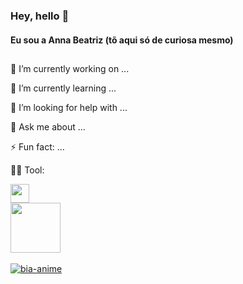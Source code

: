 ### Hey, hello 👋
#### Eu sou a Anna Beatriz (tõ aqui só de curiosa mesmo)

##

🔭 I’m currently working on ...

🌱 I’m currently learning ...

🤔 I’m looking for help with ...

💬 Ask me about ...

⚡ Fun fact: ...

👩‍🎨 Tool: 


<div>
   <img height="30em" src="https://cdn.jsdelivr.net/gh/devicons/devicon/icons/figma/figma-original.svg" />
<div/>
  
 <div> <a href= "https://www.linkedin.com/in/annabeatriznf/">
  <img height="80em" src="https://cdn.jsdelivr.net/gh/devicons/devicon/icons/linkedin/linkedin-original-wordmark.svg" />
<div/>
  
  
  
<div style="display: inline_block"><br>
  <img aligh="center" alt=bia-anime src="https://media.discordapp.net/attachments/703433153641054270/1080693633214328863/download20230304002859.png?width=422&height=422" />
<div/>
  
  ##
  
 <!-- 
 sites interessantes 
  https://devicon.dev/
  https://dev.to/envoy_/150-badges-for-github-pnk
  https://picrew.me/image_maker/338224
 -->
